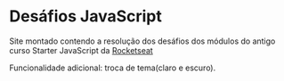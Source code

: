 # Desáfios JavaScript
Site montado contendo a resolução dos desáfios dos módulos do antigo curso Starter JavaScript da [Rocketseat](https://rocketseat.com.br/)

Funcionalidade adicional: troca de tema(claro e escuro).
